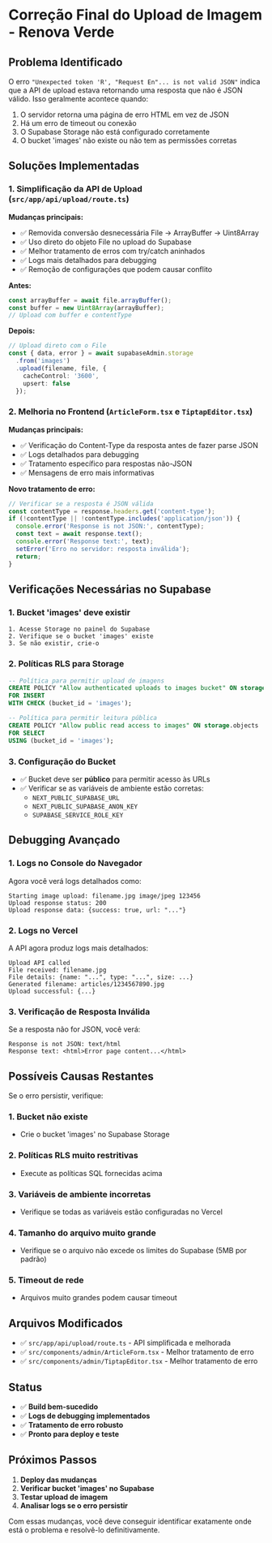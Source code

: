 # Correção Final do Upload de Imagem - Renova Verde

## Problema Identificado

O erro `"Unexpected token 'R', "Request En"... is not valid JSON"` indica que a API de upload estava retornando uma resposta que não é JSON válido. Isso geralmente acontece quando:

1. O servidor retorna uma página de erro HTML em vez de JSON
2. Há um erro de timeout ou conexão
3. O Supabase Storage não está configurado corretamente
4. O bucket 'images' não existe ou não tem as permissões corretas

## Soluções Implementadas

### 1. **Simplificação da API de Upload** (`src/app/api/upload/route.ts`)

**Mudanças principais:**
- ✅ Removida conversão desnecessária File → ArrayBuffer → Uint8Array
- ✅ Uso direto do objeto File no upload do Supabase
- ✅ Melhor tratamento de erros com try/catch aninhados
- ✅ Logs mais detalhados para debugging
- ✅ Remoção de configurações que podem causar conflito

**Antes:**
```typescript
const arrayBuffer = await file.arrayBuffer();
const buffer = new Uint8Array(arrayBuffer);
// Upload com buffer e contentType
```

**Depois:**
```typescript
// Upload direto com o File
const { data, error } = await supabaseAdmin.storage
  .from('images')
  .upload(filename, file, { 
    cacheControl: '3600', 
    upsert: false 
  });
```

### 2. **Melhoria no Frontend** (`ArticleForm.tsx` e `TiptapEditor.tsx`)

**Mudanças principais:**
- ✅ Verificação do Content-Type da resposta antes de fazer parse JSON
- ✅ Logs detalhados para debugging
- ✅ Tratamento específico para respostas não-JSON
- ✅ Mensagens de erro mais informativas

**Novo tratamento de erro:**
```typescript
// Verificar se a resposta é JSON válida
const contentType = response.headers.get('content-type');
if (!contentType || !contentType.includes('application/json')) {
  console.error('Response is not JSON:', contentType);
  const text = await response.text();
  console.error('Response text:', text);
  setError('Erro no servidor: resposta inválida');
  return;
}
```

## Verificações Necessárias no Supabase

### 1. **Bucket 'images' deve existir**
```
1. Acesse Storage no painel do Supabase
2. Verifique se o bucket 'images' existe
3. Se não existir, crie-o
```

### 2. **Políticas RLS para Storage**
```sql
-- Política para permitir upload de imagens
CREATE POLICY "Allow authenticated uploads to images bucket" ON storage.objects
FOR INSERT 
WITH CHECK (bucket_id = 'images');

-- Política para permitir leitura pública
CREATE POLICY "Allow public read access to images" ON storage.objects
FOR SELECT 
USING (bucket_id = 'images');
```

### 3. **Configuração do Bucket**
- ✅ Bucket deve ser **público** para permitir acesso às URLs
- ✅ Verificar se as variáveis de ambiente estão corretas:
  - `NEXT_PUBLIC_SUPABASE_URL`
  - `NEXT_PUBLIC_SUPABASE_ANON_KEY`
  - `SUPABASE_SERVICE_ROLE_KEY`

## Debugging Avançado

### 1. **Logs no Console do Navegador**
Agora você verá logs detalhados como:
```
Starting image upload: filename.jpg image/jpeg 123456
Upload response status: 200
Upload response data: {success: true, url: "..."}
```

### 2. **Logs no Vercel**
A API agora produz logs mais detalhados:
```
Upload API called
File received: filename.jpg
File details: {name: "...", type: "...", size: ...}
Generated filename: articles/1234567890.jpg
Upload successful: {...}
```

### 3. **Verificação de Resposta Inválida**
Se a resposta não for JSON, você verá:
```
Response is not JSON: text/html
Response text: <html>Error page content...</html>
```

## Possíveis Causas Restantes

Se o erro persistir, verifique:

### 1. **Bucket não existe**
- Crie o bucket 'images' no Supabase Storage

### 2. **Políticas RLS muito restritivas**
- Execute as políticas SQL fornecidas acima

### 3. **Variáveis de ambiente incorretas**
- Verifique se todas as variáveis estão configuradas no Vercel

### 4. **Tamanho do arquivo muito grande**
- Verifique se o arquivo não excede os limites do Supabase (5MB por padrão)

### 5. **Timeout de rede**
- Arquivos muito grandes podem causar timeout

## Arquivos Modificados

- ✅ `src/app/api/upload/route.ts` - API simplificada e melhorada
- ✅ `src/components/admin/ArticleForm.tsx` - Melhor tratamento de erro
- ✅ `src/components/admin/TiptapEditor.tsx` - Melhor tratamento de erro

## Status

- ✅ **Build bem-sucedido**
- ✅ **Logs de debugging implementados**
- ✅ **Tratamento de erro robusto**
- ✅ **Pronto para deploy e teste**

## Próximos Passos

1. **Deploy das mudanças**
2. **Verificar bucket 'images' no Supabase**
3. **Testar upload de imagem**
4. **Analisar logs se o erro persistir**

Com essas mudanças, você deve conseguir identificar exatamente onde está o problema e resolvê-lo definitivamente.

